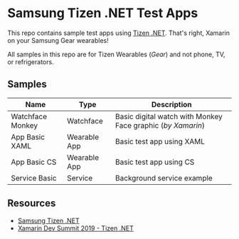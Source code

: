 # Samsung Tizen .NET Test Apps
This repo contains sample test apps using [Tizen .NET](https://developer.samsung.com/tizen). That's right, Xamarin on your Samsung Gear wearables!

All samples in this repo are for Tizen Wearables (_Gear_) and not phone, TV, or refrigerators.

## Samples

| Name              | Type | Description |
|-------------------|------|-------------|
| Watchface Monkey  | Watchface | Basic digital watch with Monkey Face graphic (_by Xamarin_)
| App Basic XAML    | Wearable App | Basic test app using XAML
| App Basic CS      | Wearable App | Basic test app using CS
| Service Basic     | Service | Background service example


## Resources
* [Samsung Tizen .NET](https://developer.samsung.com/tizen)
* [Xamarin Dev Summit 2019 - Tizen .NET](https://github.com/rookiejava/xds2019-tizen-net/)
